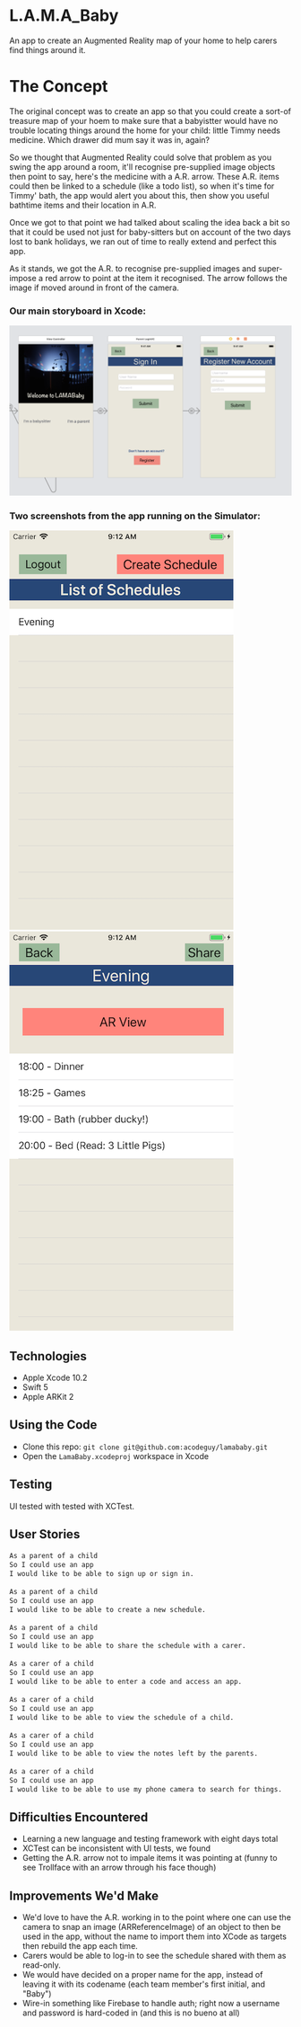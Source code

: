 # L.A.M.A_Baby
An app to create an Augmented Reality map of your home to help carers find things around it. 

# The Concept
The original concept was to create an app so that you could create a sort-of treasure map of your hoem to make sure that a babyistter would have no trouble locating things around the home for your child: little Timmy needs medicine. Which drawer did mum say it was in, again?

So we thought that Augmented Reality could solve that problem as you swing the app around a room, it'll recognise pre-supplied image objects then point to say, here's the medicine with a A.R. arrow. These A.R. items could then be linked to a schedule (like a todo list), so when it's time for Timmy' bath, the app would alert you about this, then show you useful bathtime items and their location in A.R.

Once we got to that point we had talked about scaling the idea back a bit so that it could be used not just for baby-sitters but on account of the two days lost to bank holidays, we ran out of time to really extend and perfect this app.

As it stands, we got the A.R. to recognise pre-supplied images and super-impose a red arrow to point at the item it recognised. The arrow follows the image if moved around in front of the camera.

### Our main storyboard in Xcode:

![our main storyboard](screenshots/storyboard.png)

### Two screenshots from the app running on the Simulator:

![a list of schedules](screenshots/list-of-schedules.png)
![evening schedule](screenshots/evening-schedule.png)

## Technologies
- Apple Xcode 10.2
- Swift 5
- Apple ARKit 2

## Using the Code
- Clone this repo: ```git clone git@github.com:acodeguy/lamababy.git```
- Open the ```LamaBaby.xcodeproj``` workspace in Xcode

## Testing
UI tested with tested with XCTest.

## User Stories
```
As a parent of a child
So I could use an app
I would like to be able to sign up or sign in.

As a parent of a child
So I could use an app
I would like to be able to create a new schedule.

As a parent of a child
So I could use an app
I would like to be able to share the schedule with a carer.

As a carer of a child
So I could use an app
I would like to be able to enter a code and access an app.

As a carer of a child
So I could use an app
I would like to be able to view the schedule of a child.

As a carer of a child
So I could use an app
I would like to be able to view the notes left by the parents.

As a carer of a child
So I could use an app
I would like to be able to use my phone camera to search for things.
```

## Difficulties Encountered
- Learning a new language and testing framework with eight days total
- XCTest can be inconsistent with UI tests, we found
- Getting the A.R. arrow not to impale items it was pointing at (funny to see Trollface with an arrow through his face though)

## Improvements We'd Make
- We'd love to have the A.R. working in to the point where one can use the camera to snap an image (ARReferenceImage) of an object to then be used in the app, without the name to import them into XCode as targets then rebuild the app each time.
- Carers would be able to log-in to see the schedule shared with them as read-only.
- We would have decided on a proper name for the app, instead of leaving it with its codename (each team member's first initial, and "Baby")
- Wire-in something like Firebase to handle auth; right now a username and password is hard-coded in (and this is no bueno at all)
